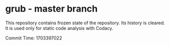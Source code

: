 # grub - master branch

This repository contains frozen state of the repository.
Its history is cleared. It is used only for static code
analysis with Codacy.

Commit Time: 1703397022
